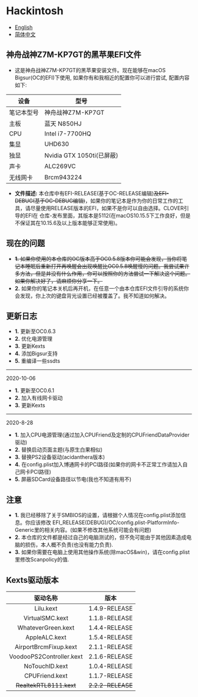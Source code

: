 # Hackintosh <br>
* [English](https://github.com/Xin9912/Hackintosh/blob/master/README.md)
* [简体中文](https://github.com/Xin9912/Hackintosh/blob/master/README_cn.md)
&emsp;
## 神舟战神Z7M-KP7GT的黑苹果EFI文件
* 这是神舟战神Z7M-KP7GT的黑苹果安装文件。现在能够在macOS Bigsur(OC的EFI)下使用, 如果你有和我相近的配置你可以进行尝试, 配置内容如下:

| 设备 | 型号 |
| ---- | ---- |
| 笔记本型号 |神舟战神Z7M-KP7GT |
| 主板 | 蓝天 N850HJ |
| CPU | Intel i7-7700HQ |
| 集显 | UHD630 |
| 独显 | Nvidia GTX 1050ti(已屏蔽) |
| 声卡 | ALC269VC |
| 无线网卡 | Brcm943224 | <br>

* **文件描述:** 本仓库中有EFI-RELEASE(基于OC-RELEASE编辑)~~及EFI-DEBUG(基于OC-DEBUG编辑)~~，如果你的笔记本是作为你的日常工作的工具，请尽量使用RELEASE版本的EFI，如果不是你可以自由选择。CLOVER引导的EFI在 仓库-发布里面，其版本是5112(在macOS10.15.5下工作良好，但是不保证其在10.15.6及以上版本能够正常使用)。

## 现在的问题
* ~~**1.** 如果你使用的本仓库的OC版本高于OC0.5.8版本你可能会发现，当你将笔记本睡眠后重新打开再唤醒会出现唤醒比OC0.5.8唤醒慢的问题。我尝试果许多方法，但是并没有什么作用，你可以按照你的方法尝试一下解决这个问题。如果你解决好了，请麻烦你分享一下。~~ <br>
* **2.** 如果你的笔记本关机后再开机，在任意一个由本仓库EFI文件引导的系统你会发现，你上次的键盘背光设置已经被覆盖了。我不知道如何解决。 <br>

## 更新日志 <br>

* **1.** 更新至OC0.6.3
* **2.** 优化电源管理
* **3.** 更新Kexts
* **4.** 添加Bigsur支持
* **5.** 重编译一些ssdts
-----
2020-10-06
<br>
* **1.** 更新至OC0.6.1
* **2.** 加入有线网卡驱动
* **3.** 更新Kexts
-----
 2020-8-28
<br>
* **1.** 加入CPU电源管理(通过加入CPUFriend及定制的CPUFriendDataProvider驱动)
* **2.** 替换启动页面主题(与原生白果相似)
* **3.** 替换PS2设备驱动(acidanthera版本)
* **4.** 在config.plist加入博通网卡的PCI路径(如果你的网卡不正常工作请加入自己网卡PCI路径)
* **5.** 屏蔽SDCard设备路径以节电(我也不知道有用不)


## 注意
* **1.** 我已经移除了关于SMBIOS的设置，请根据个人情况在config.plist添加信息。你应该修改 EFI_RELEASE(DEBUG)/OC/config.plist-PlatformInfo-Generic里的相关内容。(如果不修改其他系统可能会有问题)<br>
* **2.** 本仓库的文件都是经过自己的电脑测试的，但不免可能由于其他因素造成电脑的损伤，本人概不负责(也没有能力负责).
* **3.** 如果你需要在电脑上使用其他操作系统(除macOS&win)，请在config.plist里修改Scanpolicy的值.

## Kexts驱动版本

| 驱动名称 | 版本 |
| :----: | :----: |
| Lilu.kext| 1.4.9-RELEASE |
| VirtualSMC.kext| 1.1.8-RELEASE |
| WhateverGreen.kext | 1.4.4-RELEASE |
| AppleALC.kext | 1.5.4-RELEASE |
| AirportBrcmFixup.kext | 2.1.1-RELEASE |
| VoodooPS2Controller.kext | 2.1.6-RELEASE |
| NoTouchID.kext | 1.0.4-RELEASE |
| CPUFriend.kext | 1.1.7-RELEASE | 
| ~~RealtekRTL8111.kext~~ | ~~2.2.2-RELEASE~~ | <br>
